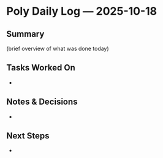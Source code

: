 #   Poly Daily Log — 2025-10-18

## Summary
(brief overview of what was done today)

## Tasks Worked On
-

## Notes & Decisions
-

## Next Steps
-
